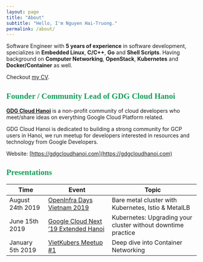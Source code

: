 ```yaml
---
layout: page
title: "About"
subtitle: "Hello, I'm Nguyen Hai-Truong."
permalink: /about/
---
```


Software Engineer with **5 years of experience** in software development, specializes in **Embedded Linux**, **C/C++**, **Go** and **Shell Scripts**. Having background on **Computer Networking**, **OpenStack**, **Kubernetes** and **Docker/Container** as well.  

[<i class="fa fa-github fa-2x" aria-hidden="true"></i>](https://github.com/truongnh1992/) [<i class="fa fa-linkedin-square fa-2x" aria-hidden="true"></i>
](https://www.linkedin.com/in/truongnh1992) [<i class="fa fa-twitter fa-2x" aria-hidden="true"></i>
](https://twitter.com/truongnh92) [<i class="fa fa-facebook-official fa-2x" aria-hidden="true"></i>
](https://facebook.com/haitruong.bkhn)
Checkout [my CV](https://firebasestorage.googleapis.com/v0/b/website-gdgcloudhanoi-1992.appspot.com/o/NguyenHaiTruong-CV.pdf?alt=media&token=96808769-0770-4fee-bf21-143ad53ad7c6).  
  
## <span style="color:#0f9d58; font-family: 'Google Sans'">Founder / Community Lead of GDG Cloud Hanoi</span>

**[GDG Cloud Hanoi](https://gdcloudhanoi.com)** is a non-profit community of cloud developers who meet/share ideas on everything Google Cloud Platform related.

GDG Cloud Hanoi is dedicated to building a strong community for GCP users in Hanoi, we run meetup for developers interested in resources and technology from Google Developers.

Website: [https://gdgcloudhanoi.com](https://gdgcloudhanoi.com)


## <span style="color:#0f9d58; font-family: 'Google Sans'">Presentations</span>

| Time          | Event         | Topic  |
| ------------- |-------------| -----|
| August 24th 2019      | [OpenInfra Days Vietnam 2019](https://2019.vietopeninfra.org) | Bare metal cluster with Kubernetes, Istio & MetalLB |
| June 15th 2019  | [Google Cloud Next ’19 Extended Hanoi](https://www.meetup.com/Vietkubers-Vietnam-Kubernetes-Community/events/261417540/)      | Kubernetes: Upgrading your cluster without downtime practice |
| January 5th 2019 | [VietKubers Meetup #1](https://www.meetup.com/Vietkubers-Vietnam-Kubernetes-Community/events/257150787/)  | Deep dive into Container Networking |

